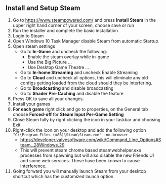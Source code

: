## Install and Setup Steam
1. Go to https://www.steampowered.com/ and press **Install Steam** in the upper right hand corner of your screen, choose save or run
2. Run the installer and complete the basic installation
3. Login to Steam
4. Open Windows 10 Task Manager disable Steam from automatic Startup.
5. Open steam settings
   - Go to **In-Game** and uncheck the following:
     - Enable the steam overlay while in-game
     - Use the Big Picture ...
     - Use Desktop Game Theatre ...
   - Go to **In-home Streaming** and uncheck Enable Streaming
   - Go to **Cloud** and uncheck all options, this will eliminate any old configs getting loaded from the cloud should they be interfering.
   - Go to **Broadcasting** and disable broadcasting
   - Go to **Shader Pre-Caching** and disable the feature
6. Press OK to save all your changes.
7. Install your games
8. **For each game** right click and go to properties, on the General tab choose **Forced-off** for **Steam Input Per-Game Setting**
8. Close Steam fully by right clicking the icon in your taskbar and choosing Exit
9. Right-click the icon on your desktop and add the following option ```"C:\Program Files (x86)\Steam\Steam.exe" -no-browser```
   - https://developer.valvesoftware.com/wiki/Command_Line_Options#Steam_.28Windows.29
   - This will prevent steam chrome based steamwebhelper.exe processes from spawning but will also disable the new Friends UI and some web services. These have been known to cause interference.
10. Going forward you will manually launch Steam from your desktop shortcut which has the customized launch option.
